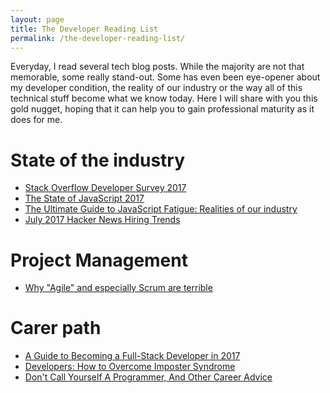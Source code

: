 ```yaml
---
layout: page
title: The Developer Reading List
permalink: /the-developer-reading-list/
---
```


Everyday, I read several tech blog posts. While the majority are not that
memorable, some really stand-out. Some has even been eye-opener about my
developer condition, the reality of our industry or the way all of this technical
stuff become what we know today. Here I will share with you this gold nugget,
hoping that it can help you to gain professional maturity as it does for me.

# State of the industry

 - [Stack Overflow Developer Survey 2017](https://insights.stackoverflow.com/survey/2017)
 - [The State of JavaScript 2017](http://stateofjs.com)
 - [The Ultimate Guide to JavaScript Fatigue: Realities of our industry](http://lucasfcosta.com/2017/07/17/The-Ultimate-Guide-to-JavaScript-Fatigue.html)
 - [July 2017 Hacker News Hiring Trends](https://www.hntrends.com/2017/july.html)

# Project Management

 - [Why "Agile" and especially Scrum are terrible](https://michaelochurch.wordpress.com/2015/06/06/why-agile-and-especially-scrum-are-terrible)

# Carer path

 - [A Guide to Becoming a Full-Stack Developer in 2017](https://medium.com/coderbyte/a-guide-to-becoming-a-full-stack-developer-in-2017-5c3c08a1600c)
 - [Developers: How to Overcome Imposter Syndrome](https://medium.com/learn-love-code/developers-how-to-overcome-imposter-syndrome-48edee803cf4)
 - [Don't Call Yourself A Programmer, And Other Career Advice](http://www.kalzumeus.com/2011/10/28/dont-call-yourself-a-programmer/)
